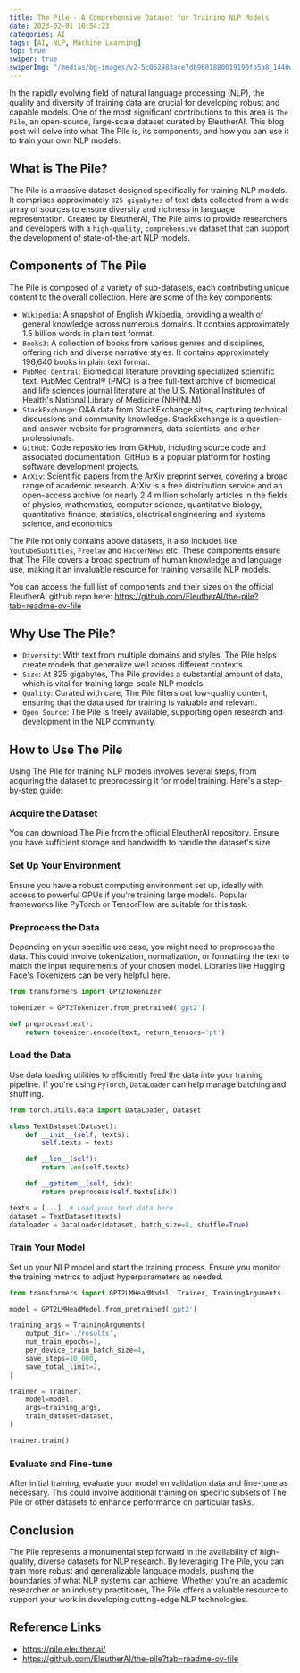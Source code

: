 ```yaml
---
title: The Pile - A Comprehensive Dataset for Training NLP Models
date: 2023-02-01 10:54:23
categories: AI
tags: [AI, NLP, Machine Learning]
top: true
swiper: true
swiperImg: "/medias/bg-images/v2-5c062983ace7db9601880019190fb5a8_1440w.webp"
---
```


In the rapidly evolving field of natural language processing (NLP), the quality and diversity of training data are crucial for developing robust and capable models. One of the most significant contributions to this area is `The Pile`, an open-source, large-scale dataset curated by EleutherAI. This blog post will delve into what The Pile is, its components, and how you can use it to train your own NLP models.

## What is The Pile?
The Pile is a massive dataset designed specifically for training NLP models. It comprises approximately `825 gigabytes` of text data collected from a wide array of sources to ensure diversity and richness in language representation. Created by EleutherAI, The Pile aims to provide researchers and developers with a `high-quality`, `comprehensive` dataset that can support the development of state-of-the-art NLP models.

## Components of The Pile
The Pile is composed of a variety of sub-datasets, each contributing unique content to the overall collection. Here are some of the key components:

- `Wikipedia`: A snapshot of English Wikipedia, providing a wealth of general knowledge across numerous domains. It contains approximately 1.5 billion words in plain text format.
- `Books3`: A collection of books from various genres and disciplines, offering rich and diverse narrative styles. It contains approximately 196,640 books in plain text format.
- `PubMed Central`: Biomedical literature providing specialized scientific text. PubMed Central® (PMC) is a free full-text archive of biomedical and life sciences journal literature at the U.S. National Institutes of Health's National Library of Medicine (NIH/NLM)
- `StackExchange`: Q&A data from StackExchange sites, capturing technical discussions and community knowledge. StackExchange is a question-and-answer website for programmers, data scientists, and other professionals.
- `GitHub`: Code repositories from GitHub, including source code and associated documentation. GitHub is a popular platform for hosting software development projects.
- `ArXiv`: Scientific papers from the ArXiv preprint server, covering a broad range of academic research. ArXiv is a free distribution service and an open-access archive for nearly 2.4 million scholarly articles in the fields of physics, mathematics, computer science, quantitative biology, quantitative finance, statistics, electrical engineering and systems science, and economics

The Pile not only contains above datasets, it also includes like `YoutubeSubtitles`, `Freelaw` and `HackerNews` etc. These components ensure that The Pile covers a broad spectrum of human knowledge and language use, making it an invaluable resource for training versatile NLP models.

You can access the full list of components and their sizes on the official EleutherAI github repo here: https://github.com/EleutherAI/the-pile?tab=readme-ov-file

## Why Use The Pile?
- `Diversity`: With text from multiple domains and styles, The Pile helps create models that generalize well across different contexts.
- `Size`: At 825 gigabytes, The Pile provides a substantial amount of data, which is vital for training large-scale NLP models.
- `Quality`: Curated with care, The Pile filters out low-quality content, ensuring that the data used for training is valuable and relevant.
- `Open Source`: The Pile is freely available, supporting open research and development in the NLP community.

## How to Use The Pile
Using The Pile for training NLP models involves several steps, from acquiring the dataset to preprocessing it for model training. Here's a step-by-step guide:

### Acquire the Dataset
You can download The Pile from the official EleutherAI repository. Ensure you have sufficient storage and bandwidth to handle the dataset's size.

### Set Up Your Environment
Ensure you have a robust computing environment set up, ideally with access to powerful GPUs if you're training large models. Popular frameworks like PyTorch or TensorFlow are suitable for this task.

### Preprocess the Data
Depending on your specific use case, you might need to preprocess the data. This could involve tokenization, normalization, or formatting the text to match the input requirements of your chosen model. Libraries like Hugging Face's Tokenizers can be very helpful here.

``` python
from transformers import GPT2Tokenizer

tokenizer = GPT2Tokenizer.from_pretrained('gpt2')

def preprocess(text):
    return tokenizer.encode(text, return_tensors='pt')
```

### Load the Data
Use data loading utilities to efficiently feed the data into your training pipeline. If you're using `PyTorch`, `DataLoader` can help manage batching and shuffling.

``` python
from torch.utils.data import DataLoader, Dataset

class TextDataset(Dataset):
    def __init__(self, texts):
        self.texts = texts

    def __len__(self):
        return len(self.texts)

    def __getitem__(self, idx):
        return preprocess(self.texts[idx])

texts = [...]  # Load your text data here
dataset = TextDataset(texts)
dataloader = DataLoader(dataset, batch_size=8, shuffle=True)
```

### Train Your Model
Set up your NLP model and start the training process. Ensure you monitor the training metrics to adjust hyperparameters as needed.

``` python
from transformers import GPT2LMHeadModel, Trainer, TrainingArguments

model = GPT2LMHeadModel.from_pretrained('gpt2')

training_args = TrainingArguments(
    output_dir='./results',
    num_train_epochs=1,
    per_device_train_batch_size=4,
    save_steps=10_000,
    save_total_limit=2,
)

trainer = Trainer(
    model=model,
    args=training_args,
    train_dataset=dataset,
)

trainer.train()
```

### Evaluate and Fine-tune
After initial training, evaluate your model on validation data and fine-tune as necessary. This could involve additional training on specific subsets of The Pile or other datasets to enhance performance on particular tasks.

## Conclusion
The Pile represents a monumental step forward in the availability of high-quality, diverse datasets for NLP research. By leveraging The Pile, you can train more robust and generalizable language models, pushing the boundaries of what NLP systems can achieve. Whether you're an academic researcher or an industry practitioner, The Pile offers a valuable resource to support your work in developing cutting-edge NLP technologies.

## Reference Links
- https://pile.eleuther.ai/
- https://github.com/EleutherAI/the-pile?tab=readme-ov-file

